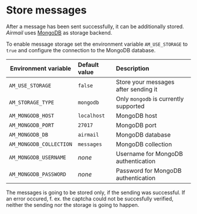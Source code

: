 # Store messages

After a message has been sent successfully, it can be additionally stored. _Airmail_ uses [MongoDB](https://www.mongodb.com/) as storage backend.

To enable message storage set the environment variable `AM_USE_STORAGE` to `true` and configure the connection to the MongoDB database.

| Environment variable    | Default value | Description                           |
| ----------------------- | :------------ | :------------------------------------ |
| `AM_USE_STORAGE`        | `false`       | Store your messages after sending it  |
| `AM_STORAGE_TYPE`       | `mongodb`     | Only `mongodb` is currently supported |
| `AM_MONGODB_HOST`       | `localhost`   | MongoDB host                          |
| `AM_MONGODB_PORT`       | `27017`       | MongoDB port                          |
| `AM_MONGODB_DB`         | `airmail`     | MongoDB database                      |
| `AM_MONGODB_COLLECTION` | `messages`    | MongoDB collection                    |
| `AM_MONGODB_USERNAME`   | _none_        | Username for MongoDB authentication   |
| `AM_MONGODB_PASSWORD`   | _none_        | Password for MongoDB authentication   |

The messages is going to be stored only, if the sending was successful. If an error occured, f. ex. the captcha could not be succesfully verified, neither the sending nor the storage is going to happen.
